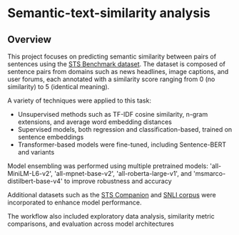 # Semantic-text-similarity analysis

## Overview
This project focuses on predicting semantic similarity between pairs of sentences using the [STS Benchmark dataset](https://github.com/PhilipMay/stsb-multi-mt/tree/30de0dec4ee199b7f42351d3f1a0b19592955385/data). The dataset is composed of sentence pairs from domains such as news headlines, image captions, and user forums, each annotated with a similarity score ranging from 0 (no similarity) to 5 (identical meaning).

A variety of techniques were applied to this task:

- Unsupervised methods such as TF-IDF cosine similarity, n-gram extensions, and average word embedding distances
- Supervised models, both regression and classification-based, trained on sentence embeddings
- Transformer-based models were fine-tuned, including Sentence-BERT and variants

Model ensembling was performed using multiple pretrained models: 'all-MiniLM-L6-v2', 'all-mpnet-base-v2', 'all-roberta-large-v1', and 'msmarco-distilbert-base-v4' to improve robustness and accuracy

Additional datasets such as the [STS Companion](https://huggingface.co/datasets/mteb/stsbenchmark-sts) and [SNLI corpus](https://nlp.stanford.edu/projects/snli/snli_1.0.zip) were incorporated to enhance model performance.

The workflow also included exploratory data analysis, similarity metric comparisons, and evaluation across model architectures


